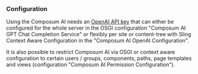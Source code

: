 ### Configuration

Using the Composum AI needs an [OpenAI API key](https://platform.openai.com/api-keys) that can either be configured for
the whole server in the OSGI configuration "Composum AI GPT Chat Completion Service" or flexibly per site or
content-tree with Sling Context Aware Configuration in the "Composum AI OpenAI Configuration".

It is also possible to restrict Composum AI via OSGI or context aware configuration to certain users / groups,
components, paths, page templates and views (configuration "Composum AI Permission Configuration").
